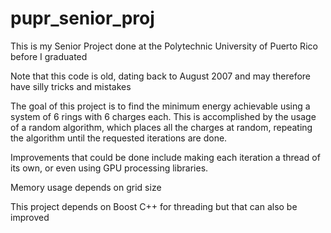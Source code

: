# pupr_senior_proj
This is my Senior Project done at the Polytechnic University of Puerto Rico before I graduated

Note that this code is old, dating back to August 2007 and may therefore have silly tricks and mistakes

The goal of this project is to find the minimum energy achievable using a system of 6 rings with 6 charges each. This is accomplished by the usage of a random algorithm, which places all the charges at random, repeating the algorithm until the requested iterations are done.

Improvements that could be done include making each iteration a thread of its own, or even using GPU processing libraries.

Memory usage depends on grid size

This project depends on Boost C++ for threading but that can also be improved
